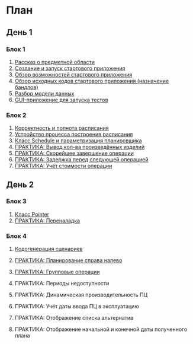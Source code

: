 # План

## День 1

### Блок 1

1. [Рассказ о предметной области](texts/subjectArea.md)
2. [Создание и запуск стартового приложения](texts/createBasicApp.md)
3. [Обзор возможностей стартового приложения](texts/basicAppOverview.md)
3. [Обзор исходных кодов стартового приложения (назначение бандлов)](texts/bundles.md)
4. [Разбор модели данных](texts/datamodel.md)
6. [GUI-приложение для запуска тестов](texts/testapplication.md)
 
### Блок 2

1. [Корректность и полнота расписания](texts/scheduleValidity.md)
2. [Устройство процесса построения расписания](texts/scheduling.md)
3. [Класс Schedule и параметризация планировщика](texts/scheduleClass.md)
4. [ПРАКТИКА: Вывод кол-ва произведённых изделий](texts/showComplete.md)
5. [ПРАКТИКА: Скорейшее завершение операции](texts/newSelectorByCompletionTime.md)
6. [ПРАКТИКА: Задержка перед следующей операцией](texts/delayBeforeNext.md)
7. [ПРАКТИКА: Учёт стоимости операции](texts/newSelectorByLowestCost.md)


## День 2

### Блок 3
1. [Класс Pointer](texts/pointer.md)
3. [ПРАКТИКА: Переналадка](texts/changeover.md)

### Блок 4
1. [Кодогенерация сценариев](texts/scenarioGeneration.md)
2. [ПРАКТИКА: Планирование справа налево](texts/rightToLeft.md)
2. [ПРАКТИКА: Групповые операции](texts/groupOperation.md)

2. ПРАКТИКА: Периоды недоступности
3. ПРАКТИКА: Динамическая производительность ПЦ
4. ПРАКТИКА: Учёт даты ввода ПЦ в эксплуатацию

4. ПРАКТИКА: Отображение списка альтернатив
5. ПРАКТИКА: Отображение начальной и конечной даты полученного плана
